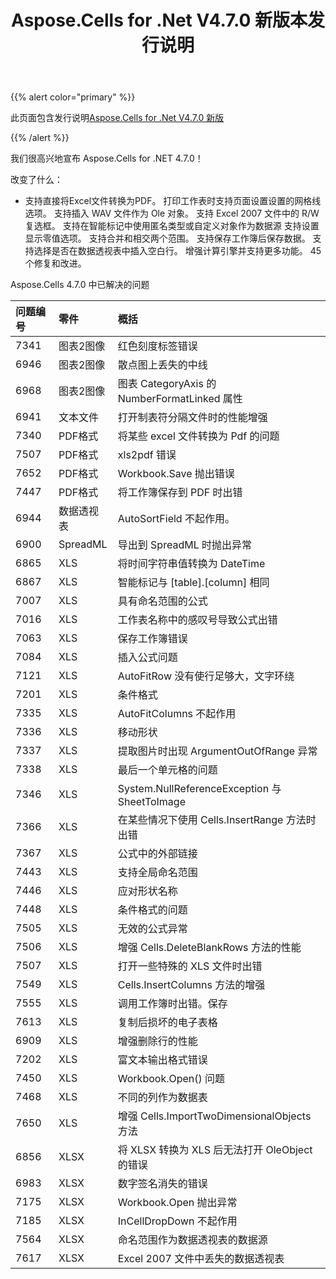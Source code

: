 ﻿---
title: Aspose.Cells for .Net V4.7.0 新版本发行说明
type: docs
weight: 40
url: /zh/net/aspose-cells-for-net-v4-7-0-new-release-release-notes/
---
{{% alert color="primary" %}}

此页面包含发行说明[Aspose.Cells for .Net V4.7.0 新版](https://downloads.aspose.com/cells/net/new-releases/aspose.cells-for-.net-v4.7.0-new-release/)

{{% /alert %}}

我们很高兴地宣布 Aspose.Cells for .NET 4.7.0！

改变了什么：

- 支持直接将Excel文件转换为PDF。
打印工作表时支持页面设置设置的网格线选项。
支持插入 WAV 文件作为 Ole 对象。
支持 Excel 2007 文件中的 R/W 复选框。
支持在智能标记中使用匿名类型或自定义对象作为数据源
支持设置显示零值选项。
支持合并和相交两个范围。
支持保存工作簿后保存数据。
支持选择是否在数据透视表中插入空白行。
增强计算引擎并支持更多功能。
 45 个修复和改进。

Aspose.Cells 4.7.0 中已解决的问题

|**问题编号** |**零件** |**概括** |
|:- |:- |:- |
|7341 |图表2图像|红色刻度标签错误|
|6946 |图表2图像|散点图上丢失的中线|
|6968 |图表2图像|图表 CategoryAxis 的 NumberFormatLinked 属性|
|6941 |文本文件|打开制表符分隔文件时的性能增强|
|7340 | PDF格式|将某些 excel 文件转换为 Pdf 的问题|
|7507 | PDF格式|xls2pdf 错误|
|7652 | PDF格式|Workbook.Save 抛出错误|
|7447 | PDF格式|将工作簿保存到 PDF 时出错|
|6944 |数据透视表|AutoSortField 不起作用。|
|6900 | SpreadML|导出到 SpreadML 时抛出异常|
|6865 |XLS |将时间字符串值转换为 DateTime|
|6867 |XLS |智能标记与 [table].[column] 相同|
|7007 |XLS |具有命名范围的公式|
|7016 |XLS |工作表名称中的感叹号导致公式出错|
|7063 |XLS |保存工作簿错误|
|7084 |XLS |插入公式问题|
|7121 |XLS |AutoFitRow 没有使行足够大，文字环绕|
|7201 |XLS |条件格式|
|7335 |XLS |AutoFitColumns 不起作用|
|7336 |XLS |移动形状|
|7337 |XLS |提取图片时出现 ArgumentOutOfRange 异常|
|7338 |XLS |最后一个单元格的问题|
|7346 |XLS |System.NullReferenceException 与 SheetToImage|
|7366 |XLS |在某些情况下使用 Cells.InsertRange 方法时出错|
|7367 |XLS |公式中的外部链接|
|7443 |XLS |支持全局命名范围|
|7446 |XLS |应对形状名称|
|7448 |XLS |条件格式的问题|
|7505 |XLS |无效的公式异常|
|7506 |XLS |增强 Cells.DeleteBlankRows 方法的性能|
|7507 |XLS |打开一些特殊的 XLS 文件时出错|
|7549 |XLS |Cells.InsertColumns 方法的增强|
|7555 |XLS |调用工作簿时出错。保存|
|7613 |XLS |复制后损坏的电子表格|
|6909 |XLS |增强删除行的性能|
|7202 |XLS |富文本输出格式错误|
|7450 |XLS |Workbook.Open() 问题|
|7468 |XLS |不同的列作为数据表|
|7650 |XLS |增强 Cells.ImportTwoDimensionalObjects 方法|
|6856 |XLSX |将 XLSX 转换为 XLS 后无法打开 OleObject 的错误|
|6983 |XLSX |数字签名消失的错误|
|7175 |XLSX |Workbook.Open 抛出异常|
|7185 |XLSX |InCellDropDown 不起作用|
|7564 |XLSX |命名范围作为数据透视表的数据源|
|7617 |XLSX |Excel 2007 文件中丢失的数据透视表|
